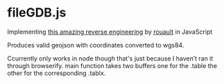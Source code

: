 fileGDB.js
==========
Implementing [this amazing reverse engineering](https://github.com/rouault/dump_gdbtable/wiki/FGDB-Spec) by [rouault](https://github.com/rouault) in JavaScript

Produces valid geojson with coordinates converted to wgs84.

Ccurrently only works in node
though that's just because I haven’t ran it through browserify.  main function takes two buffers
one for the .table the other for the corresponding  .tablx. 
